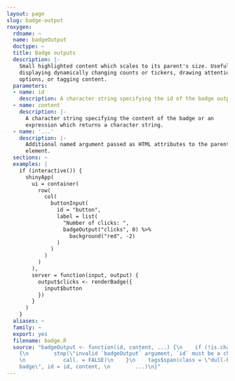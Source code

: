 ```yaml
---
layout: page
slug: badge-output
roxygen:
  rdname: ~
  name: badgeOutput
  doctype: ~
  title: Badge outputs
  description: |-
    Small highlighted content which scales to its parent's size. Useful for
    displaying dynamically changing counts or tickers, drawing attention to new
    options, or tagging content.
  parameters:
  - name: id
    description: A character string specifying the id of the badge output.
  - name: content
    description: |-
      A character string specifying the content of the badge or an
      expression which returns a character string.
  - name: '...'
    description: |-
      Additional named argument passed as HTML attributes to the parent
      element.
  sections: ~
  examples: |
    if (interactive()) {
      shinyApp(
        ui = container(
          row(
            col(
              buttonInput(
                id = "button",
                label = list(
                  "Number of clicks: ",
                  badgeOutput("clicks", 0) %>%
                    background("red", -2)
                )
              )
            )
          )
        ),
        server = function(input, output) {
          output$clicks <- renderBadge({
            input$button
          })
        }
      )
    }
  aliases: ~
  family: ~
  export: yes
  filename: badge.R
  source: "badgeOutput <- function(id, content, ...) {\n    if (!is.character(id))
    {\n        stop(\"invalid `badgeOutput` argument, `id` must be a character string\",
    \n            call. = FALSE)\n    }\n    tags$span(class = \"dull-badge-output
    badge\", id = id, content, \n        ...)\n}"
---
```

